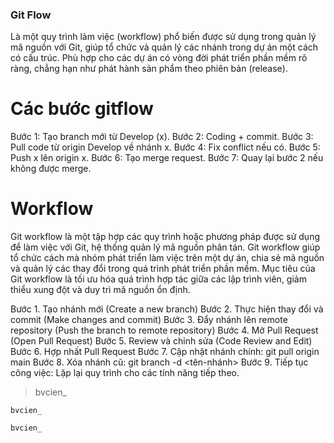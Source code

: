 ### Git Flow 
Là một quy trình làm việc (workflow) phổ biến được sử dụng trong quản lý mã nguồn với Git, giúp tổ chức và quản lý các nhánh trong dự án một cách có cấu trúc. Phù hợp cho các dự án có vòng đời phát triển phần mềm rõ ràng, chẳng hạn như phát hành sản phẩm theo phiên bản (release).
# Các bước gitflow
Bước 1: Tạo branch mới từ Develop (x).
Bước 2: Coding + commit.
Bước 3: Pull code từ origin Develop về nhánh x.
Bước 4: Fix conflict nếu có.
Bước 5: Push x lên origin x.
Bước 6: Tạo merge request.
Bước 7: Quay lại bước 2 nếu không được merge.

# Workflow
Git workflow là một tập hợp các quy trình hoặc phương pháp được sử dụng để làm việc với Git, hệ thống quản lý mã nguồn phân tán. Git workflow giúp tổ chức cách mà nhóm phát triển làm việc trên một dự án, chia sẻ mã nguồn và quản lý các thay đổi trong quá trình phát triển phần mềm. Mục tiêu của Git workflow là tối ưu hóa quá trình hợp tác giữa các lập trình viên, giảm thiểu xung đột và duy trì mã nguồn ổn định.

Bước 1. Tạo nhánh mới (Create a new branch)
Bước 2. Thực hiện thay đổi và commit (Make changes and commit)
Bước 3. Đẩy nhánh lên remote repository (Push the branch to remote repository)
Bước 4. Mở Pull Request (Open Pull Request)
Bước 5. Review và chỉnh sửa (Code Review and Edit)
Bước 6. Hợp nhất Pull Request
Bước 7. Cập nhật nhánh chính: git pull origin main
Bước 8. Xóa nhánh cũ: git branch -d <tên-nhánh>
Bước 9. Tiếp tục công việc: Lặp lại quy trình cho các tính năng tiếp theo.

> bvcien_

`bvcien_`

```
bvcien_
```



